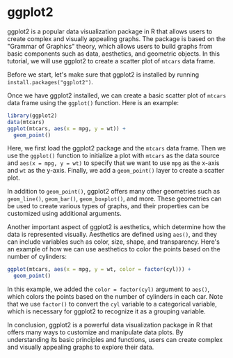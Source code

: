 # ggplot2

ggplot2 is a popular data visualization package in R that allows users to create complex and visually appealing graphs. The package is based on the "Grammar of Graphics" theory, which allows users to build graphs from basic components such as data, aesthetics, and geometric objects. In this tutorial, we will use ggplot2 to create a scatter plot of `mtcars` data frame.

Before we start, let's make sure that ggplot2 is installed by running `install.packages("ggplot2")`.

Once we have ggplot2 installed, we can create a basic scatter plot of `mtcars` data frame using the `ggplot()` function. Here is an example:

```R
library(ggplot2)
data(mtcars)
ggplot(mtcars, aes(x = mpg, y = wt)) +
  geom_point()
```

Here, we first load the ggplot2 package and the `mtcars` data frame. Then we use the `ggplot()` function to initialize a plot with `mtcars` as the data source and `aes(x = mpg, y = wt)` to specify that we want to use `mpg` as the x-axis and `wt` as the y-axis. Finally, we add a `geom_point()` layer to create a scatter plot.

In addition to `geom_point()`, ggplot2 offers many other geometries such as `geom_line()`, `geom_bar()`, `geom_boxplot()`, and more. These geometries can be used to create various types of graphs, and their properties can be customized using additional arguments.

Another important aspect of ggplot2 is aesthetics, which determine how the data is represented visually. Aesthetics are defined using `aes()`, and they can include variables such as color, size, shape, and transparency. Here's an example of how we can use aesthetics to color the points based on the number of cylinders:

```R
ggplot(mtcars, aes(x = mpg, y = wt, color = factor(cyl))) +
  geom_point()
```

In this example, we added the `color = factor(cyl)` argument to `aes()`, which colors the points based on the number of cylinders in each car. Note that we use `factor()` to convert the `cyl` variable to a categorical variable, which is necessary for ggplot2 to recognize it as a grouping variable.

In conclusion, ggplot2 is a powerful data visualization package in R that offers many ways to customize and manipulate data plots. By understanding its basic principles and functions, users can create complex and visually appealing graphs to explore their data.